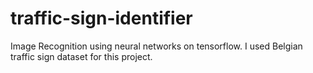 # traffic-sign-identifier
Image Recognition using neural networks on tensorflow.
I used Belgian traffic sign dataset for this project. 
